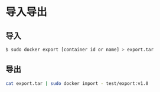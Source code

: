 # 导入导出

## 导入
```bash
$ sudo docker export [container id or name] > export.tar
```

## 导出
```bash
cat export.tar | sudo docker import - test/export:v1.0
```